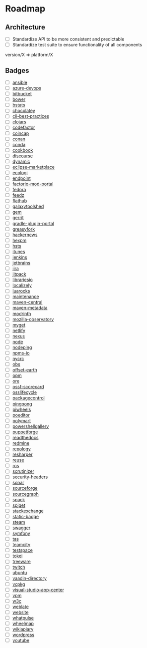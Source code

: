 # Roadmap

## Architecture

- [ ] Standardize API to be more consistent and predictable
- [ ] Standardize test suite to ensure functionality of all components

version/X => platform/X

## Badges

- [ ] [ansible](https://github.com/badges/shields/tree/master/services/ansible)
- [ ] [azure-devops](https://github.com/badges/shields/tree/master/services/azure-devops)
- [ ] [bitbucket](https://github.com/badges/shields/tree/master/services/bitbucket)
- [ ] [bower](https://github.com/badges/shields/tree/master/services/bower)
- [ ] [bstats](https://github.com/badges/shields/tree/master/services/bstats)
- [ ] [chocolatey](https://github.com/badges/shields/tree/master/services/chocolatey)
- [ ] [cii-best-practices](https://github.com/badges/shields/tree/master/services/cii-best-practices)
- [ ] [clojars](https://github.com/badges/shields/tree/master/services/clojars)
- [ ] [codefactor](https://github.com/badges/shields/tree/master/services/codefactor)
- [ ] [coincap](https://github.com/badges/shields/tree/master/services/coincap)
- [ ] [conan](https://github.com/badges/shields/tree/master/services/conan)
- [ ] [conda](https://github.com/badges/shields/tree/master/services/conda)
- [ ] [cookbook](https://github.com/badges/shields/tree/master/services/cookbook)
- [ ] [discourse](https://github.com/badges/shields/tree/master/services/discourse)
- [ ] [dynamic](https://github.com/badges/shields/tree/master/services/dynamic)
- [ ] [eclipse-marketplace](https://github.com/badges/shields/tree/master/services/eclipse-marketplace)
- [ ] [ecologi](https://github.com/badges/shields/tree/master/services/ecologi)
- [ ] [endpoint](https://github.com/badges/shields/tree/master/services/endpoint)
- [ ] [factorio-mod-portal](https://github.com/badges/shields/tree/master/services/factorio-mod-portal)
- [ ] [fedora](https://github.com/badges/shields/tree/master/services/fedora)
- [ ] [feedz](https://github.com/badges/shields/tree/master/services/feedz)
- [ ] [flathub](https://github.com/badges/shields/tree/master/services/flathub)
- [ ] [galaxytoolshed](https://github.com/badges/shields/tree/master/services/galaxytoolshed)
- [ ] [gem](https://github.com/badges/shields/tree/master/services/gem)
- [ ] [gerrit](https://github.com/badges/shields/tree/master/services/gerrit)
- [ ] [gradle-plugin-portal](https://github.com/badges/shields/tree/master/services/gradle-plugin-portal)
- [ ] [greasyfork](https://github.com/badges/shields/tree/master/services/greasyfork)
- [ ] [hackernews](https://github.com/badges/shields/tree/master/services/hackernews)
- [ ] [hexpm](https://github.com/badges/shields/tree/master/services/hexpm)
- [ ] [hsts](https://github.com/badges/shields/tree/master/services/hsts)
- [ ] [itunes](https://github.com/badges/shields/tree/master/services/itunes)
- [ ] [jenkins](https://github.com/badges/shields/tree/master/services/jenkins)
- [ ] [jetbrains](https://github.com/badges/shields/tree/master/services/jetbrains)
- [ ] [jira](https://github.com/badges/shields/tree/master/services/jira)
- [ ] [jitpack](https://github.com/badges/shields/tree/master/services/jitpack)
- [ ] [librariesio](https://github.com/badges/shields/tree/master/services/librariesio)
- [ ] [localizely](https://github.com/badges/shields/tree/master/services/localizely)
- [ ] [luarocks](https://github.com/badges/shields/tree/master/services/luarocks)
- [ ] [maintenance](https://github.com/badges/shields/tree/master/services/maintenance)
- [ ] [maven-central](https://github.com/badges/shields/tree/master/services/maven-central)
- [ ] [maven-metadata](https://github.com/badges/shields/tree/master/services/maven-metadata)
- [ ] [modrinth](https://github.com/badges/shields/tree/master/services/modrinth)
- [ ] [mozilla-observatory](https://github.com/badges/shields/tree/master/services/mozilla-observatory)
- [ ] [myget](https://github.com/badges/shields/tree/master/services/myget)
- [ ] [netlify](https://github.com/badges/shields/tree/master/services/netlify)
- [ ] [nexus](https://github.com/badges/shields/tree/master/services/nexus)
- [ ] [node](https://github.com/badges/shields/tree/master/services/node)
- [ ] [nodeping](https://github.com/badges/shields/tree/master/services/nodeping)
- [ ] [npms-io](https://github.com/badges/shields/tree/master/services/npms-io)
- [ ] [nycrc](https://github.com/badges/shields/tree/master/services/nycrc)
- [ ] [obs](https://github.com/badges/shields/tree/master/services/obs)
- [ ] [offset-earth](https://github.com/badges/shields/tree/master/services/offset-earth)
- [ ] [opm](https://github.com/badges/shields/tree/master/services/opm)
- [ ] [ore](https://github.com/badges/shields/tree/master/services/ore)
- [ ] [ossf-scorecard](https://github.com/badges/shields/tree/master/services/ossf-scorecard)
- [ ] [osslifecycle](https://github.com/badges/shields/tree/master/services/osslifecycle)
- [ ] [packagecontrol](https://github.com/badges/shields/tree/master/services/packagecontrol)
- [ ] [pingpong](https://github.com/badges/shields/tree/master/services/pingpong)
- [ ] [piwheels](https://github.com/badges/shields/tree/master/services/piwheels)
- [ ] [poeditor](https://github.com/badges/shields/tree/master/services/poeditor)
- [ ] [polymart](https://github.com/badges/shields/tree/master/services/polymart)
- [ ] [powershellgallery](https://github.com/badges/shields/tree/master/services/powershellgallery)
- [ ] [puppetforge](https://github.com/badges/shields/tree/master/services/puppetforge)
- [ ] [readthedocs](https://github.com/badges/shields/tree/master/services/readthedocs)
- [ ] [redmine](https://github.com/badges/shields/tree/master/services/redmine)
- [ ] [repology](https://github.com/badges/shields/tree/master/services/repology)
- [ ] [resharper](https://github.com/badges/shields/tree/master/services/resharper)
- [ ] [reuse](https://github.com/badges/shields/tree/master/services/reuse)
- [ ] [ros](https://github.com/badges/shields/tree/master/services/ros)
- [ ] [scrutinizer](https://github.com/badges/shields/tree/master/services/scrutinizer)
- [ ] [security-headers](https://github.com/badges/shields/tree/master/services/security-headers)
- [ ] [sonar](https://github.com/badges/shields/tree/master/services/sonar)
- [ ] [sourceforge](https://github.com/badges/shields/tree/master/services/sourceforge)
- [ ] [sourcegraph](https://github.com/badges/shields/tree/master/services/sourcegraph)
- [ ] [spack](https://github.com/badges/shields/tree/master/services/spack)
- [ ] [spiget](https://github.com/badges/shields/tree/master/services/spiget)
- [ ] [stackexchange](https://github.com/badges/shields/tree/master/services/stackexchange)
- [ ] [static-badge](https://github.com/badges/shields/tree/master/services/static-badge)
- [ ] [steam](https://github.com/badges/shields/tree/master/services/steam)
- [ ] [swagger](https://github.com/badges/shields/tree/master/services/swagger)
- [ ] [symfony](https://github.com/badges/shields/tree/master/services/symfony)
- [ ] [tas](https://github.com/badges/shields/tree/master/services/tas)
- [ ] [teamcity](https://github.com/badges/shields/tree/master/services/teamcity)
- [ ] [testspace](https://github.com/badges/shields/tree/master/services/testspace)
- [ ] [tokei](https://github.com/badges/shields/tree/master/services/tokei)
- [ ] [treeware](https://github.com/badges/shields/tree/master/services/treeware)
- [ ] [twitch](https://github.com/badges/shields/tree/master/services/twitch)
- [ ] [ubuntu](https://github.com/badges/shields/tree/master/services/ubuntu)
- [ ] [vaadin-directory](https://github.com/badges/shields/tree/master/services/vaadin-directory)
- [ ] [vcpkg](https://github.com/badges/shields/tree/master/services/vcpkg)
- [ ] [visual-studio-app-center](https://github.com/badges/shields/tree/master/services/visual-studio-app-center)
- [ ] [vpm](https://github.com/badges/shields/tree/master/services/vpm)
- [ ] [w3c](https://github.com/badges/shields/tree/master/services/w3c)
- [ ] [weblate](https://github.com/badges/shields/tree/master/services/weblate)
- [ ] [website](https://github.com/badges/shields/tree/master/services/website)
- [ ] [whatpulse](https://github.com/badges/shields/tree/master/services/whatpulse)
- [ ] [wheelmap](https://github.com/badges/shields/tree/master/services/wheelmap)
- [ ] [wikiapiary](https://github.com/badges/shields/tree/master/services/wikiapiary)
- [ ] [wordpress](https://github.com/badges/shields/tree/master/services/wordpress)
- [ ] [youtube](https://github.com/badges/shields/tree/master/services/youtube)
